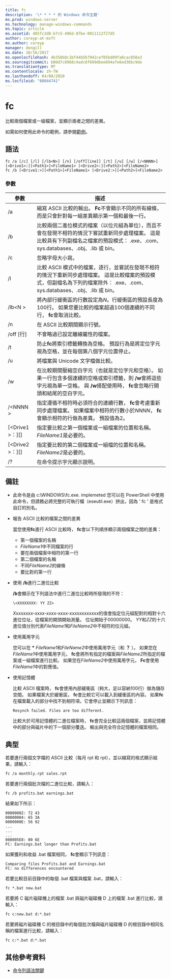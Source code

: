 ```yaml
---
title: fc
description: '\* * * * 的 Windows 命令主題'
ms.prod: windows-server
ms.technology: manage-windows-commands
ms.topic: article
ms.assetid: 485fc3d8-b7c5-496d-87be-0011112f27d5
author: coreyp-at-msft
ms.author: coreyp
manager: dongill
ms.date: 10/16/2017
ms.openlocfilehash: 4b358b8c1bf44b5b7942cef05bd09fa8cac850a3
ms.sourcegitcommit: b00d7c8968c4adc8f699dbee694afe6ed36bc9de
ms.translationtype: MT
ms.contentlocale: zh-TW
ms.lasthandoff: 04/08/2020
ms.locfileid: "80844741"
---
```

# <a name="fc"></a>fc



比較兩個檔案或一組檔案，並顯示兩者之間的差異。

如需如何使用此命令的範例，請參閱[範例](#BKMK_examples)。

## <a name="syntax"></a>語法

```
fc /a [/c] [/l] [/lb<N>] [/n] [/off[line]] [/t] [/u] [/w] [/<NNNN>] [<Drive1>:][<Path1>]<FileName1> [<Drive2>:][<Path2>]<FileName2>
fc /b [<Drive1:>][<Path1>]<FileName1> [<Drive2:>][<Path2>]<FileName2>
```

### <a name="parameters"></a>參數

|            參數             |                                                                                                                                     描述                                                                                                                                      |
|----------------------------------|--------------------------------------------------------------------------------------------------------------------------------------------------------------------------------------------------------------------------------------------------------------------------------------|
|                /a                |                                                 縮寫 ASCII 比較的輸出。 **Fc**不會顯示不同的所有線條，而是只會針對每一組差異顯示第一個和最後一行。                                                  |
|                /b                |             比較兩個二進位模式的檔案（以位元組為單位），而且不會在發現不相符的情況下嘗試重新同步處理檔案。 這是比較具有下列副檔名之檔案的預設模式： .exe、.com、sys.databases、.obj、.lib 或 bin。              |
|                /c                |                                                                                                                               忽略字母大小寫。                                                                                                                               |
|                /l                |               比較 ASCII 模式中的檔案，逐行，並嘗試在發現不相符的情況下重新同步處理檔案。 這是比較檔案的預設模式，但副檔名為下列的檔案除外： .exe、.com、sys.databases、.obj、.lib 或 bin。                |
|             /lb\<N >              |                         將內部行緩衝區的行數設定為*N*。行緩衝區的預設長度為100行。 如果您要比較的檔案超過100個連續的不同行， **fc**會取消比較。                         |
|                /n                |                                                                                                                在 ASCII 比較期間顯示行號。                                                                                                                 |
|            /off [行]            |                                                                                                               不會略過已設定離線屬性的檔案。                                                                                                               |
|                /t                |                                                                    防止**fc**將索引標籤轉換為空格。 預設行為是將定位字元視為空格，並在每個第八個字元位置停止。                                                                    |
|                /u                |                                                                                                                        將檔案與 Unicode 文字檔做比較。                                                                                                                         |
|                /w                |         在比較期間壓縮空白字元（也就是定位字元和空格）。 如果一行包含多個連續的空格或索引標籤，則 **/w**會將這些字元視為單一空格。 與 **/w**搭配使用時， **fc**會忽略行開頭和結尾的空白字元。         |
|             /\<NNNN >             | 指定遵循不相符時必須符合的連續行數， **fc**會考慮重新同步處理檔案。 如果檔案中相符的行數小於*NNNN*， **fc**會顯示相符的行做為差異。 預設值為2。 |
| [\<Drive1 >：][<Path1>]<FileName1> |                                                                                        指定要比較之第一個檔案或一組檔案的位置和名稱。 *FileName1*是必要的。                                                                                        |
| [\<Drive2 >：][<Path2>]<FileName2> |                                                                                       指定要比較的第二個檔案或一組檔的位置和名稱。 *FileName2*是必要的。                                                                                        |
|                /?                |                                                                                                                         在命令提示字元顯示說明。                                                                                                                         |

## <a name="remarks"></a>備註

-   此命令是由 c:\WINDOWS\fc.exe. implemeted 您可以在 PowerShell 中使用此命令，但請務必將完整的可執行檔（eseutil.exe）拼出，因為 ' fc ' 是格式自訂的別名。

-   報告 ASCII 比較的檔案之間的差異

    當您使用**fc**進行 ASCII 比較時， **fc**會以下列順序顯示兩個檔案之間的差異：  
    -   第一個檔案的名稱
    -   *FileName1*中不同檔案的行
    -   要在兩個檔案中相符的第一行
    -   第二個檔案的名稱
    -   不同*FileName2*的線條
    -   要比對的第一行
-   使用 **/b**進行二進位比較

    **/b**會顯示在下列語法中進行二進位比較時所發現的不符：

    `\<XXXXXXXX: YY ZZ>`

    *Xxxxxxxx-xxxx-xxxx-xxxx-xxxxxxxxxxxx*的值會指定位元組配對的相對十六進位位址，從檔案的開頭開始測量。 位址開始于00000000。 *YY*和*ZZ*的十六進位值分別代表*FileName1*和*FileName2*中不相符的位元組。
-   使用萬用字元

    您可以在 **&#42;** *FileName1*和*FileName2*中使用萬用字元（和 **？** ）。 如果您在*FileName1*中使用萬用字元， **fc**會將所有指定的檔案與*FileName2*所指定的檔案或一組檔案進行比較。 如果您在*FileName2*中使用萬用字元， **Fc**會使用*FileName1*中的對應值。
-   使用記憶體

    比較 ASCII 檔案時， **fc**會使用內部緩衝區（夠大，足以容納100行）做為儲存空間。 如果檔案大於緩衝區， **fc**會比較它可以載入到緩衝區的內容。 如果**fc**在檔案載入的部分中找不到相符項，它會停止並顯示下列訊息：

    `Resynch failed. Files are too different.`

    比較大於可用記憶體的二進位檔案時， **fc**會完全比較這兩個檔案，並將記憶體中的部分與磁片中的下一個部分覆迭。 輸出與完全符合記憶體的檔案相同。

## <a name="examples"></a><a name=BKMK_examples></a>典型

若要進行兩個文字檔的 ASCII 比較（每月 rpt 和 rpt），並以縮寫的格式顯示結果，請輸入：
```
fc /a monthly.rpt sales.rpt 
```
若要進行兩個批次檔的二進位比較，請輸入：
```
fc /b profits.bat earnings.bat
```
結果如下所示：
```
00000002: 72 43
00000004: 65 3A
0000000E: 56 92
...
...
...
000005E8: 00 6E
FC: Earnings.bat longer than Profits.bat
```
如果獲利和收益 .bat 檔案相同， **fc**會顯示下列訊息：
```
Comparing files Profits.bat and Earnings.bat
FC: no differences encountered
```
若要比較目前目錄中的每個 .bat 檔案與檔案 .bat，請輸入：
```
fc *.bat new.bat
```
若要將 C 磁片磁碟機上的檔案 .bat 與磁片磁碟機 D 上的檔案 .bat 進行比較，請輸入：
```
fc c:new.bat d:*.bat
```
若要將磁片磁碟機 C 的根目錄中的每個批次檔與磁片磁碟機 D 的根目錄中相同名稱的檔案進行比較，請輸入：
```
fc c:*.bat d:*.bat
```

## <a name="additional-references"></a>其他參考資料

- [命令列語法關鍵](command-line-syntax-key.md)
